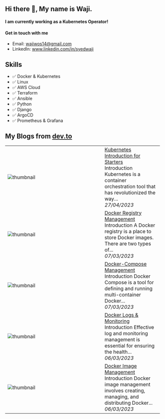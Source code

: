 ## Hi there 👋, My name is Waji.
#### I am currently working as a Kubernetes Operator! 
#### Get in touch with me
- Email: wajiwos14@gmail.com
- LinkedIn: www.linkedin.com/in/syedwaji

## Skills
- ✅ Docker & Kubernetes
- ✅ Linux
- ✅ AWS Cloud
- ✅ Terraform
- ✅ Ansible
- ✅ Python
- ✅ Django
- ✅ ArgoCD
- ✅ Prometheus & Grafana
  
## My Blogs from [dev.to](https://dev.to/waji97)


<table>
        <tr>
            <td width="300px"><img src="https://media.dev.to/cdn-cgi/image/width=1000,height=420,fit=cover,gravity=auto,format=auto/https%3A%2F%2Fdev-to-uploads.s3.amazonaws.com%2Fuploads%2Farticles%2Foxkq9gwp5ftkeoxictx4.jpg" alt="thumbnail"></td>
            <td>
                <a href="https://dev.to/waji97/kubernetes-introduction-for-starters-22lj">Kubernetes Introduction for Starters</a>
                <div>Introduction    Kubernetes is a container orchestration tool that has revolutionized the way...</div>
                <div><i>27/04/2023</i></div>
            </td>
        </tr>
        <tr>
            <td width="300px"><img src="https://media.dev.to/cdn-cgi/image/width=1000,height=420,fit=cover,gravity=auto,format=auto/https%3A%2F%2Fdev-to-uploads.s3.amazonaws.com%2Fuploads%2Farticles%2Fsrrwnl73qj9p3jtqqq2x.png" alt="thumbnail"></td>
            <td>
                <a href="https://dev.to/waji97/docker-registry-management-3ag2">Docker Registry Management</a>
                <div>Introduction   A Docker registry is a place to store Docker images. There are two types of...</div>
                <div><i>07/03/2023</i></div>
            </td>
        </tr>
        <tr>
            <td width="300px"><img src="https://media.dev.to/cdn-cgi/image/width=1000,height=420,fit=cover,gravity=auto,format=auto/https%3A%2F%2Fdev-to-uploads.s3.amazonaws.com%2Fuploads%2Farticles%2Fb9vzuu680lh1wm9734ny.jpeg" alt="thumbnail"></td>
            <td>
                <a href="https://dev.to/waji97/docker-compose-management-1d84">Docker-Compose Management</a>
                <div>Introduction   Docker Compose is a tool for defining and running multi-container Docker...</div>
                <div><i>07/03/2023</i></div>
            </td>
        </tr>
        <tr>
            <td width="300px"><img src="https://media.dev.to/cdn-cgi/image/width=1000,height=420,fit=cover,gravity=auto,format=auto/https%3A%2F%2Fdev-to-uploads.s3.amazonaws.com%2Fuploads%2Farticles%2F7h3x86mz6c76ns0so8m5.png" alt="thumbnail"></td>
            <td>
                <a href="https://dev.to/waji97/docker-log-monitoring-24gn">Docker Logs &amp; Monitoring</a>
                <div>Introduction   Effective log and monitoring management is essential for ensuring the health...</div>
                <div><i>06/03/2023</i></div>
            </td>
        </tr>
        <tr>
            <td width="300px"><img src="https://media.dev.to/cdn-cgi/image/width=1000,height=420,fit=cover,gravity=auto,format=auto/https%3A%2F%2Fdev-to-uploads.s3.amazonaws.com%2Fuploads%2Farticles%2Fkvf8i2tbwgfxh0ntivp8.jpg" alt="thumbnail"></td>
            <td>
                <a href="https://dev.to/waji97/docker-image-management-3558">Docker Image Management</a>
                <div>Introduction   Docker image management involves creating, managing, and distributing Docker...</div>
                <div><i>06/03/2023</i></div>
            </td>
        </tr>
</table>

